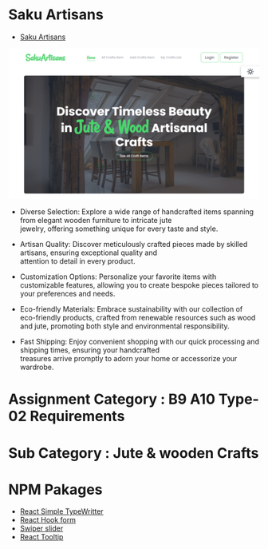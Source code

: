 # Saku Artisans

- [ Saku Artisans ](https://sakuartisans.web.app/)

![website image](./src/assets/web.png)


* Diverse Selection: Explore a wide range of handcrafted items spanning from elegant wooden furniture to intricate jute   
  jewelry, offering something unique for every taste and style.

* Artisan Quality: Discover meticulously crafted pieces made by skilled artisans, ensuring exceptional quality and  
  attention to detail in every product.

* Customization Options: Personalize your favorite items with customizable features, allowing you to create bespoke 
  pieces tailored to your preferences and needs.

* Eco-friendly Materials: Embrace sustainability with our collection of eco-friendly products, crafted from renewable 
  resources such as wood and jute, promoting both style and environmental responsibility.

* Fast Shipping: Enjoy convenient shopping with our quick processing and shipping times, ensuring your handcrafted    
  treasures arrive promptly to adorn your home or accessorize your wardrobe.


# Assignment Category : B9 A10 Type-02 Requirements

# Sub Category : Jute & wooden Crafts

# NPM Pakages 

- [ React Simple TypeWritter ](https://www.npmjs.com/package/react-simple-typewriter/)
- [ React Hook form ](https://react-hook-form.com/)
- [ Swiper slider ](https://swiperjs.com/)
- [ React Tooltip ](https://react-tooltip.com/)
